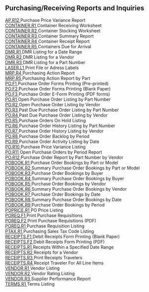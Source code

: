 ##  Purchasing/Receiving Reports and Inquiries

<PageHeader />

[ AP.R12 ](../../../rover/AP-OVERVIEW/AP-REPORT/AP-R12) Purchase Price Variance Report   
[ CONTAINER.R1 ](CONTAINER-R1/README.md) Container Receiving Worksheet   
[ CONTAINER.R2 ](CONTAINER-R2/README.md) Container Stocking Worksheet   
[ CONTAINER.R3 ](CONTAINER-R3/README.md) Container Summary Report   
[ CONTAINER.R4 ](CONTAINER-R4/README.md) Container Receipt Report   
[ CONTAINER.R5 ](CONTAINER-R5/README.md) Containers Due for Arrival   
[ DMR.R1 ](DMR-R1/README.md) DMR Listing for a Date Range   
[ DMR.R2 ](DMR-R2/README.md) DMR Listing for a Vendor   
[ DMR.R3 ](DMR-R3/README.md) DMR Listing for a Part Number   
[ LASER.L1 ](../../../rover/AP-OVERVIEW/AP-REPORT/LASER-L1) Print File or Adress Labels   
[ MRP.R4 ](../../../rover/MFG-OVERVIEW/MFG-REPORT/MRP-R4) Purchasing Action Report   
[ MRP.R5 ](../../../rover/MFG-OVERVIEW/MFG-REPORT/MRP-R5) Purchasing Action Report by Part   
[ PO.F1 ](PO-F1/README.md) Purchase Order Forms Printing (Pre-printed)   
[ PO.F2 ](../../../rover/AP-OVERVIEW/AP-ENTRY/AP-E/CHECKS-E/AP-CONTROL/AP-CONTROL-2/FORM-CONTROL/FORM-CONTROL-3/PO-F3/PO-F2) Purchase Order Forms Printing (Blank Paper)   
[ PO.F3 ](../../../rover/AP-OVERVIEW/AP-ENTRY/AP-E/CHECKS-E/AP-CONTROL/AP-CONTROL-2/FORM-CONTROL/FORM-CONTROL-3/PO-F3) Purchase Order E-Form Printing (PDF forms)   
[ PO.R1 ](PO-R1/README.md) Open Purchase Order Listing by Part Number   
[ PO.R2 ](PO-R2/README.md) Open Purchase Order Listing by Vendor   
[ PO.R3 ](PO-R3/README.md) Past Due Purchase Order Listing by Part Number   
[ PO.R4 ](PO-R4/README.md) Past Due Purchase Order Listing by Vendor   
[ PO.R5 ](PO-R5/README.md) Purchase Orders On Hold Listing   
[ PO.R6 ](PO-R6/README.md) Purchase Order History Listing by Part Number   
[ PO.R7 ](PO-R7/README.md) Purchase Order History Listing by Vendor   
[ PO.R8 ](PO-R8/README.md) Purchase Order Backlog by Period   
[ PO.R9 ](PO-R9/README.md) Purchase Order Activity Listing by Date   
[ PO.R10 ](PO-R10/README.md) Purchase Price Variance Listing   
[ PO.R11 ](PO-R11/README.md) Open Purchase Orders by Period Report   
[ PO.R12 ](PO-R12/README.md) Purchase Order Report by Part Number by Vendor   
[ POBOOK.R1 ](POBOOK-R1/README.md) Purchase Order Bookings by Part or Model   
[ POBOOK.R2 ](POBOOK-R2/README.md) Summary Purchase Order Bookings by Part or Model   
[ POBOOK.R3 ](POBOOK-R3/README.md) Purchase Order Bookings by Buyer   
[ POBOOK.R4 ](POBOOK-R4/README.md) Summary Purchase Order Bookings by Buyer   
[ POBOOK.R5 ](POBOOK-R5/README.md) Purchase Order Bookings by Vendor   
[ POBOOK.R6 ](POBOOK-R6/README.md) Summary Purchase Order Bookings by Vendor   
[ POBOOK.R7 ](POBOOK-R7/README.md) Purchase Order Bookings by Date   
[ POBOOK.R8 ](POBOOK-R8/README.md) Summary Purchase Order Bookings by Date   
[ POBOOK.R9 ](POBOOK-R9/README.md) Purchase Order Bookings by Period   
[ POPRICE.R1 ](POPRICE-R1/README.md) PO Price Listing   
[ POREQ.F1 ](POREQ-F1/README.md) Print Purchase Requisitions   
[ POREQ.F2 ](POREQ-F2/README.md) Print Purchase Requisitions (PDF)   
[ POREQ.R1 ](POREQ-R1/README.md) Purchase Requisition Listing   
[ PTAX.R1 ](PTAX-R1/README.md) Purchasing Sales Tax Code Listing   
[ RECEIPTS.F1 ](RECEIPTS-F1/README.md) Debit Receipts Form Printing (Blank Paper)   
[ RECEIPTS.F2 ](../../../rover/AP-OVERVIEW/AP-REPORT/AP-F3/RECEIPTS-F2) Debit Receipts Form Printing (PDF)   
[ RECEIPTS.R1 ](RECEIPTS-R1/README.md) Receipts Within a Specified Date Range   
[ RECEIPTS.R2 ](RECEIPTS-R2/README.md) Receipts for a Vendor   
[ RECEIPTS.R3 ](RECEIPTS-R3/README.md) Print Receipts Travelers   
[ RECEIPTS.R4 ](RECEIPTS-R4/README.md) Receipt Traveler For All Line Items   
[ VENDOR.R1 ](../../../rover/AP-OVERVIEW/AP-REPORT/VENDOR-R1) Vendor Listing   
[ VENDOR.R2 ](../../../rover/AP-OVERVIEW/AP-REPORT/VENDOR-Q/VENDOR-Q-9/DMR-CONTROL/DMR-CONTROL-1/VENDOR-P2/VENDOR-R2) Vendor Rating Listing   
[ VENDOR.R3 ](../../../rover/AP-OVERVIEW/AP-REPORT/VENDOR-Q/VENDOR-Q-9/DMR-CONTROL/DMR-CONTROL-1/VENDOR-P2/VENDOR-R3) Supplier Performance Report   
[ TERMS.R1 ](../../../rover/AP-OVERVIEW/AP-REPORT/TERMS-R1) Terms Listing   
  
<badge text= "Version 8.10.57" vertical="middle" />

<PageFooter />